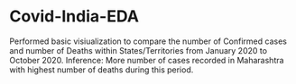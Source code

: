 # Covid-India-EDA
Performed basic visiualization to compare the number of Confirmed cases and number of Deaths within States/Territories from January 2020 to October 2020.
Inference: More number of cases recorded in Maharashtra with highest number of deaths during this period.
